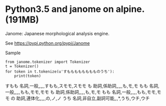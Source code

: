 ﻿Python3.5 and janome on alpine. (191MB)
========
Janome: Japanese morphological analysis engine.

See https://pypi.python.org/pypi/Janome

Sample

```
from janome.tokenizer import Tokenizer
t = Tokenizer()
for token in t.tokenize(u'すもももももももものうち'):
    print(token)
```

すもも 名詞,一般,*,*,*,*,すもも,スモモ,スモモ
も    助詞,係助詞,*,*,*,*,も,モ,モ
もも  名詞,一般,*,*,*,*,もも,モモ,モモ
も    助詞,係助詞,*,*,*,*,も,モ,モ
もも  名詞,一般,*,*,*,*,もも,モモ,モモ
の    助詞,連体化,*,*,*,*,の,ノ,ノ
うち  名詞,非自立,副詞可能,*,*,*,うち,ウチ,ウチ
